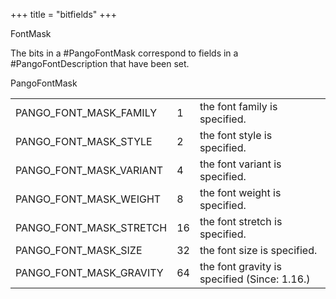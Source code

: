 +++
title = "bitfields"
+++
<p class="api-heading">FontMask</p>
<p class="api-doc">The bits in a #PangoFontMask correspond to fields in a
#PangoFontDescription that have been set.</p>
<div class="api-notes">
  <p class="api-ctype">PangoFontMask</p>
<table>
<tr>
<td class="name">PANGO_FONT_MASK_FAMILY</td>
<td class="value">1</td>
<td class="doc">the font family is specified.</td>
</tr>
<tr>
<td class="name">PANGO_FONT_MASK_STYLE</td>
<td class="value">2</td>
<td class="doc">the font style is specified.</td>
</tr>
<tr>
<td class="name">PANGO_FONT_MASK_VARIANT</td>
<td class="value">4</td>
<td class="doc">the font variant is specified.</td>
</tr>
<tr>
<td class="name">PANGO_FONT_MASK_WEIGHT</td>
<td class="value">8</td>
<td class="doc">the font weight is specified.</td>
</tr>
<tr>
<td class="name">PANGO_FONT_MASK_STRETCH</td>
<td class="value">16</td>
<td class="doc">the font stretch is specified.</td>
</tr>
<tr>
<td class="name">PANGO_FONT_MASK_SIZE</td>
<td class="value">32</td>
<td class="doc">the font size is specified.</td>
</tr>
<tr>
<td class="name">PANGO_FONT_MASK_GRAVITY</td>
<td class="value">64</td>
<td class="doc">the font gravity is specified (Since: 1.16.)</td>
</tr>
</table>
</div>
